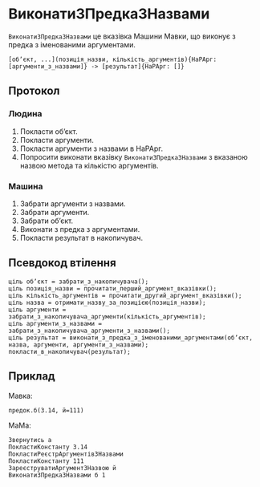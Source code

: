 # ВиконатиЗПредкаЗНазвами

`ВиконатиЗПредкаЗНазвами` <keyword>це</keyword> вказівка <subject>Машини Мавки</subject>, що виконує з предка з
іменованими аргументами.

```
[обʼєкт, ...](позиція_назви, кількість_аргументів){НаРАрг: [аргументи_з_назвами]} -> [результат]{НаРАрг: []}
```

## Протокол

### Людина

1. Покласти обʼєкт.
2. Покласти аргументи.
3. Покласти аргументи з назвами в НаРАрг.
4. Попросити виконати вказівку `ВиконатиЗПредкаЗНазвами` з вказаною назвою метода та кількістю аргументів.

### Машина

1. Забрати аргументи з назвами.
2. Забрати аргументи.
3. Забрати обʼєкт.
4. Виконати з предка з аргументами.
5. Покласти результат в накопичувач.

## Псевдокод втілення

```ціль
ціль обʼєкт = забрати_з_накопичувача();
ціль позиція_назви = прочитати_перший_аргумент_вказівки();
ціль кількість_аргументів = прочитати_другий_аргумент_вказівки();
ціль назва = отримати_назву_за_позицією(позиція_назви);
ціль аргументи = забрати_з_накопичувача_аргументи(кількість_аргументів);
ціль аргументи_з_назвами = забрати_з_накопичувача_аргументи_з_назвами();
ціль результат = виконати_з_предка_з_іменованими_аргументами(обʼєкт, назва, аргументи, аргументи_з_назвами);
покласти_в_накопичувач(результат);
```

## Приклад

<subject>Мавка</subject>:

```мавка
предок.б(3.14, й=111)
```

<subject>МаМа</subject>:

```мама
Звернутись а
ПокластиКонстанту 3.14
ПокластиРеєстрАргументівЗНазвами
ПокластиКонстанту 111
ЗареєструватиАргументЗНазвою й
ВиконатиЗПредкаЗНазвами б 1
```